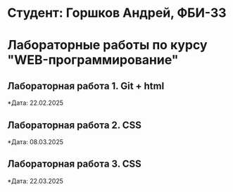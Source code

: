 # Студент: Горшков Андрей, ФБИ-33

# Лабораторные работы по курсу "WEB-программирование"

## Лабораторная работа 1. Git + html

*Дата: 22.02.2025

## Лабораторная работа 2. СSS

*Дата: 08.03.2025

## Лабораторная работа 3. CSS

*Дата: 22.03.2025

